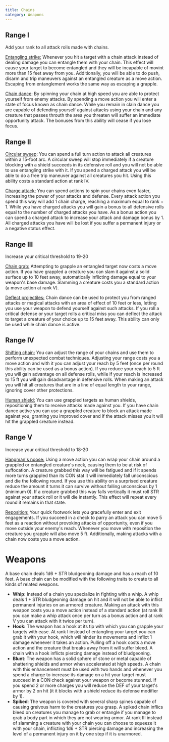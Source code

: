 ```yaml
---
title: Chains
category: Weapons
---
```


## Range I

Add your rank to all attack rolls made with chains.

<u>Entangling strike:</u> Whenever you hit a target with a chain attack instead of dealing damage you can entangle them with your chain. This effect will cause your target to become entangled and they will be incapable of movint more than 15 feet away from you. Additionally, you will be able to do push, disarm and trip maneuvers against an entangled creature as a move action. Escaping from entanglement works the same way as escaping a grapple.

<u>Chain dance</u>: By spinning your chain at high speed you are able to protect yourself from enemy attacks. By spending a move action you will enter a state of focus known as chain dance. While you remain in clain dance you are capable of defending yourself against attacks using your chain and any creature that passes throuth the area you threaten will suffer an immediate opportunity attack. The bonuses from this ability will cease if you lose focus.

## Range II

<u>Circular sweep</u>: You can spend a full turn action to attack all creatures within a 15-foot arc. A circular sweep will stop immediately if a creature blocking with a shield succeeds in its defensive roll and you will not be able to use entangling strike with it. If you spend a charged attack you will be able to do a free trip maneuver against all creatures you hit. Using this ability costs a standard action at rank IV.

<u>Charge attack:</u> You can spend actions to spin your chains even faster, increasing the power of your attacks and defense. Every attack action you spend this way will add 1 chain charge, reaching a maximum equal to rank + 1. While you have charged attacks you will gain a bonus to all defensive rolls equal to the number of charged attacks you have. As a bonus action you can spend a charged attack to increase your attack and damage bonus by 1. All charged attacks you have will be lost if you suffer a permanent injury or a negative status effect.

## Range III 

Increase your critical threshold to 19-20

<u>Chain grab:</u> Attempting to grapple an entangled target now costs a move action. If you have grappled a creature you can slam it against a solid surface up to 10 feet away, automatically inflicting damage equal to your weapon's base damage. Slamming a creature costs you a standard action (a move action at rank V).

<u>Deflect projectiles:</u> Chain dance can be used to protect you from ranged attacks or magical attacks with an area of effect of 10 feet or less, letting you use your weapon to defend yourself against such attacks. If you roll a critical defense or your target rolls a critical miss you can deflect the attack to target a creature of your choice up to 15 feet away. This ability can only be used while chain dance is active.

## Range IV 

<u>Shifting chain:</u> You can adjust the range of your chains and use them to perform unexpected combat techniques. Adjusting your range costs you a move action and with it you can adjust your reach by 5 feet (once per round this ability can be used as a bonus action). If you reduce your reach to 5 ft you will gain advantage on all defense rolls, while if your reach is increased to 15 ft you will gain disadvantage in defensive rolls. When making an attack you will hit all creatures that are in a line of equal length to your range, ignoring cover other protections.

<u>Human shield:</u> You can use grappled targets as human shields, repositioning them to receive attacks made against you. If you have chain dance active you can use a grappled creature to block an attack made against you, granting you improved cover and if the attack misses you it will hit the grappled creature instead.

## Range V

Increase your critical threshold to 18-20

<u>Hangman's noose:</u> Using a move action you can wrap your chain around a grappled or entangled creature's neck, causing them to be at risk of suffocation. A creature grabbed this way will be fatigued and if it spends more turns grappled than its CON stat it will immediately fall unconscious and die the following round. If you use this ability on a surprised creature reduce the amount it turns it can survive without falling unconscious by 1 (minimum 0). If a creature grabbed this way falls vertically it must roll STR against your attack roll or it will die instantly. This effect will repeat every round it remains in that state.

<u>Reposition:</u> Your quick footwork lets you gracefully enter and exit engagements. If you succeed in a check to parry an attack you can move 5 feet as a reaction without provoking attacks of opportunity, even if you move outside your enemy's reach. Whenever you move with reposition the creature you grapple will also move 5 ft. Additionally, making attacks with a chain now costs you a move action.

# Weapons

A base chain deals 1d6 + STR bludgeoning damage and has a reach of 10 feet. A base chain can be modified with the following traits to create to all kinds of related weapons.

- **Whip:** Instead of a chain you specialize in fighting with a whip. A whip deals 1 + STR bludgeoning damage on hit and it will not be able to inflict permanent injuries on an armored creature. Making an attack with this weapon costs you a move action instead of a standard action (at rank III you can make a whip attack once per turn as a bonus action and at rank V you can attack with it twice per turn).
- **Hook:** The weapon has a hook at its tip with which you can grapple your targets with ease. At rank I instead of entangling your target you can grab it with your hook, which will hinder its movements and inflict 1 damage whenever it takes an action. Pulling off a hook costs a move action and the creature that breaks away from it will suffer bleed. A chain with a hook inflicts piercing damage instead of bludgeoning.
- **Blunt**: The weapon has a solid sphere of stone or metal capable of shattering shields and armor when accelerated at high speeds. A chain with this enhancement must be used with two hands and whenever you spend a charge to increase its damage on a hit your target must succeed in a CON check against your weapon or become stunned. If you spend 2 or more charges you will reduce the DEF of your target's armor by 2 on hit (it it blocks with a shield reduce its defense modifier by 1).
- **Spiked**: The weapon is covered with several sharp spines capable of causing greivous harm to the creatures you grasp. A spiked chain inflics bleed on creatures you manage to grab or entangle if you manage to grab a body part in which they are not wearing armor. At rank III instead of slamming a creature with your chain you can choose to squeeze it with your chain, inflicting 1d6 + STR piercing damage and increasing the level of a permanent injury on it by one step if it is unarmored.